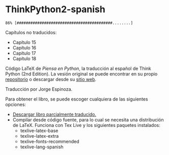 ThinkPython2-spanish
====================

`86% [##########################################........]`

Capítulos no traducidos:
* Capítulo 15
* Capítulo 16
* Capítulo 17
* Capítulo 18

Código LaTeX de *Piensa en Python*, la traducción al español de Think Python (2nd Edition).  La vesión original se puede encontrar en su propio [repositorio](https://github.com/AllenDowney/ThinkPython2) o descargar desde su [sitio web](http://greenteapress.com/wp/think-python-2e/).

Traducción por Jorge Espinoza.

Para obtener el libro, se puede escoger cualquiera de las siguientes opciones:

* [Descargar libro parcialmente traducido.](https://github.com/jorgelespinoza/ThinkPython2-spanish/blob/master/book/thinkpython2-spanish.pdf)
* Compilar desde código fuente, para lo cual se necesita una distribución de LaTeX. Funciona con Tex Live y los siguientes paquetes instalados:
  * texlive-latex-base
  * texlive-latex-extra
  * texlive-fonts-recommended
  * texlive-lang-spanish
